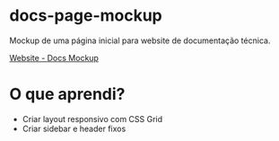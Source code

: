 # docs-page-mockup

Mockup de uma página inicial para website de documentação técnica.

[Website - Docs Mockup](https://docs-page-mockup.netlify.app)

# O que aprendi?

- Criar layout responsivo com CSS Grid
- Criar sidebar e header fixos
